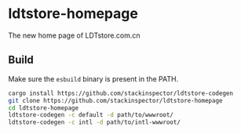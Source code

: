 # ldtstore-homepage

The new home page of LDTstore.com.cn

## Build

Make sure the `esbuild` binary is present in the PATH.

```bash
cargo install https://github.com/stackinspector/ldtstore-codegen
git clone https://github.com/stackinspector/ldtstore-homepage
cd ldtstore-homepage
ldtstore-codegen -c default -d path/to/wwwroot/
ldtstore-codegen -c intl -d path/to/intl-wwwroot/
```
